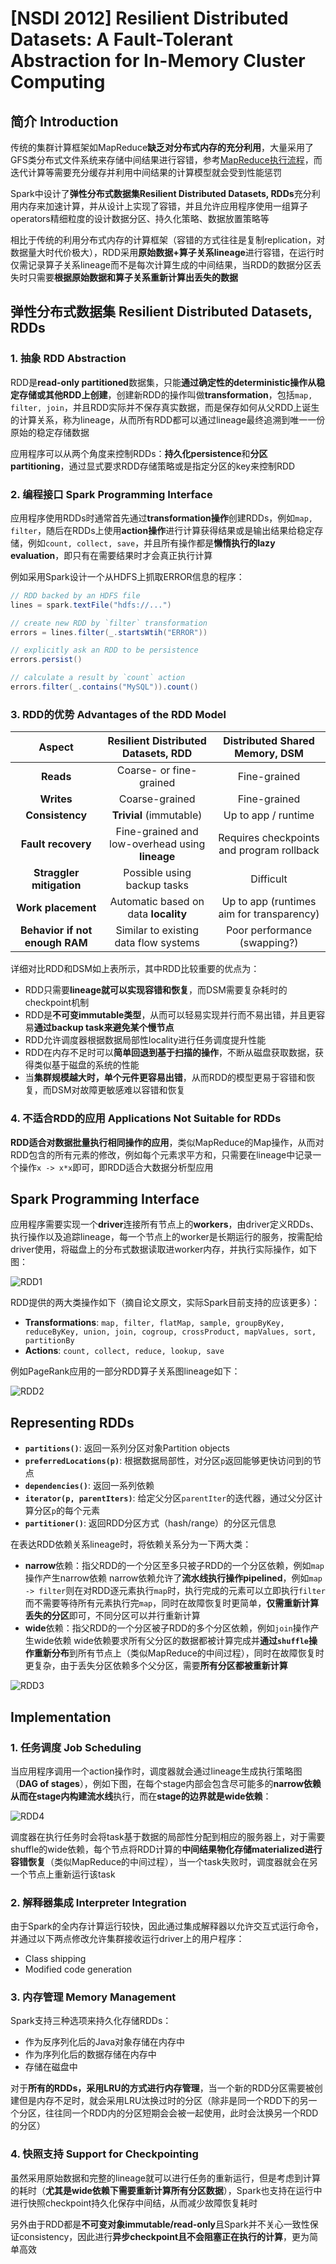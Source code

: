 # [NSDI 2012] Resilient Distributed Datasets: A Fault-Tolerant Abstraction for In-Memory Cluster Computing

## 简介 Introduction

传统的集群计算框架如MapReduce**缺乏对分布式内存的充分利用**，大量采用了GFS类分布式文件系统来存储中间结果进行容错，参考[MapReduce执行流程](https://github.com/JasonYuchen/notes/blob/master/mit6.824/MapReduce.md#%E6%89%A7%E8%A1%8C%E6%B5%81%E7%A8%8B-execution-overview)，而迭代计算等需要充分缓存并利用中间结果的计算模型就会受到性能惩罚

Spark中设计了**弹性分布式数据集Resilient Distributed Datasets, RDDs**充分利用内存来加速计算，并从设计上实现了容错，并且允许应用程序使用一组算子operators精细粒度的设计数据分区、持久化策略、数据放置策略等

相比于传统的利用分布式内存的计算框架（容错的方式往往是复制replication，对数据量大时代价极大），RDD采用**原始数据+算子关系lineage**进行容错，在运行时仅需记录算子关系lineage而不是每次计算生成的中间结果，当RDD的数据分区丢失时只需要**根据原始数据和算子关系重新计算出丢失的数据**

## 弹性分布式数据集 Resilient Distributed Datasets, RDDs

### 1. 抽象 RDD Abstraction

RDD是**read-only partitioned**数据集，只能**通过确定性的deterministic操作从稳定存储或其他RDD上创建**，创建新RDD的操作叫做**transformation**，包括`map, filter, join`，并且RDD实际并不保存真实数据，而是保存如何从父RDD上诞生的计算关系，称为lineage，从而所有RDD都可以通过lineage最终追溯到唯一一份原始的稳定存储数据

应用程序可以从两个角度来控制RDDs：**持久化persistence**和**分区partitioning**，通过显式要求RDD存储策略或是指定分区的key来控制RDD

### 2. 编程接口 Spark Programming Interface

应用程序使用RDDs时通常首先通过**transformation操作**创建RDDs，例如`map, filter`，随后在RDDs上使用**action操作**进行计算获得结果或是输出结果给稳定存储，例如`count, collect, save`，并且所有操作都是**懒惰执行的lazy evaluation**，即只有在需要结果时才会真正执行计算

例如采用Spark设计一个从HDFS上抓取ERROR信息的程序：

```scala
// RDD backed by an HDFS file
lines = spark.textFile("hdfs://...")

// create new RDD by `filter` transformation
errors = lines.filter(_.startsWtih("ERROR"))

// explicitly ask an RDD to be persistence
errors.persist()

// calculate a result by `count` action
errors.filter(_.contains("MySQL")).count()
```

### 3. RDD的优势 Advantages of the RDD Model

|Aspect|Resilient Distributed Datasets, RDD|Distributed Shared Memory, DSM|
|:-:|:-:|:-:|
|**Reads**|Coarse- or fine-grained|Fine-grained|
|**Writes**|Coarse-grained|Fine-grained|
|**Consistency**|**Trivial** (immutable)|Up to app / runtime|
|**Fault recovery**|Fine-grained and low-overhead using **lineage**|Requires checkpoints and program rollback|
|**Straggler mitigation**|Possible using backup tasks|Difficult|
|**Work placement**|Automatic based on data **locality**|Up to app (runtimes aim for transparency)|
|**Behavior if not enough RAM**|Similar to existing data flow systems|Poor performance (swapping?)|

详细对比RDD和DSM如上表所示，其中RDD比较重要的优点为：

- RDD只需要**lineage就可以实现容错和恢复**，而DSM需要复杂耗时的checkpoint机制
- RDD是**不可变immutable类型**，从而可以轻易实现并行而不易出错，并且更容易**通过backup task来避免某个慢节点**
- RDD允许调度器根据数据局部性locality进行任务调度提升性能
- RDD在内存不足时可以**简单回退到基于扫描的操作**，不断从磁盘获取数据，获得类似基于磁盘的系统的性能
- 当**集群规模越大时，单个元件更容易出错**，从而RDD的模型更易于容错和恢复，而DSM对故障更敏感难以容错和恢复

### 4. 不适合RDD的应用 Applications Not Suitable for RDDs

**RDD适合对数据批量执行相同操作的应用**，类似MapReduce的Map操作，从而对RDD包含的所有元素的修改，例如每个元素求平方和，只需要在lineage中记录一个操作`x -> x*x`即可，即RDD适合大数据分析型应用

## Spark Programming Interface

应用程序需要实现一个**driver**连接所有节点上的**workers**，由driver定义RDDs、执行操作以及追踪lineage，每一个节点上的worker是长期运行的服务，按需配给driver使用，将磁盘上的分布式数据读取进worker内存，并执行实际操作，如下图：

![RDD1](images/RDD1.png)

RDD提供的两大类操作如下（摘自论文原文，实际Spark目前支持的应该更多）：

- **Transformations**: `map, filter, flatMap, sample, groupByKey, reduceByKey, union, join, cogroup, crossProduct, mapValues, sort, partitionBy`
- **Actions**: `count, collect, reduce, lookup, save`

例如PageRank应用的一部分RDD算子关系图lineage如下：

![RDD2](images/RDD2.png)

## Representing RDDs

- **`partitions()`**: 返回一系列分区对象Partition objects
- **`preferredLocations(p)`**: 根据数据局部性，对分区`p`返回能够更快访问到的节点
- **`dependencies()`**: 返回一系列依赖
- **`iterator(p, parentIters)`**: 给定父分区`parentIter`的迭代器，通过父分区计算分区`p`的每个元素
- **`partitioner()`**: 返回RDD分区方式（hash/range）的分区元信息

在表达RDD依赖关系lineage时，将依赖关系分为一下两大类：

- **narrow**依赖：指父RDD的一个分区至多只被子RDD的一个分区依赖，例如`map`操作产生narrow依赖
  narrow依赖允许了**流水线执行操作pipelined**，例如`map -> filter`则在对RDD逐元素执行`map`时，执行完成的元素可以立即执行`filter`而不需要等待所有元素执行完`map`，同时在故障恢复时更简单，**仅需重新计算丢失的分区**即可，不同分区可以并行重新计算
- **wide**依赖：指父RDD的一个分区被子RDD的多个分区依赖，例如`join`操作产生wide依赖
  wide依赖要求所有父分区的数据都被计算完成并**通过`shuffle`操作重新分布**到所有节点上（类似MapReduce的中间过程），同时在故障恢复时更复杂，由于丢失分区依赖多个父分区，需要**所有分区都被重新计算**

![RDD3](images/RDD3.png)

## Implementation

### 1. 任务调度 Job Scheduling

当应用程序调用一个action操作时，调度器就会通过lineage生成执行策略图（**DAG of stages**），例如下图，在每个stage内部会包含尽可能多的**narrow依赖从而在stage内构建流水线**执行，而在**stage的边界就是wide依赖**：

![RDD4](images/RDD4.png)

调度器在执行任务时会将task基于数据的局部性分配到相应的服务器上，对于需要shuffle的wide依赖，每个节点将RDD计算的**中间结果物化存储materialized进行容错恢复**（类似MapReduce的中间过程），当一个task失败时，调度器就会在另一个节点上重新运行该task

### 2. 解释器集成 Interpreter Integration

由于Spark的全内存计算运行较快，因此通过集成解释器以允许交互式运行命令，并通过以下两点修改允许集群接收运行driver上的用户程序：

- Class shipping
- Modified code generation

### 3. 内存管理 Memory Management

Spark支持三种选项来持久化存储RDDs：

- 作为反序列化后的Java对象存储在内存中
- 作为序列化后的数据存储在内存中
- 存储在磁盘中

对于**所有的RDDs，采用LRU的方式进行内存管理**，当一个新的RDD分区需要被创建但是内存不足时，就会采用LRU汰换过时的分区（除非是同一个RDD下的另一个分区，往往同一个RDD内的分区短期会会被一起使用，此时会汰换另一个RDD的分区）

### 4. 快照支持 Support for Checkpointing

虽然采用原始数据和完整的lineage就可以进行任务的重新运行，但是考虑到计算的耗时（**尤其是wide依赖下需要重新计算所有分区数据**），Spark也支持在运行中进行快照checkpoint持久化保存中间结，从而减少故障恢复耗时

另外由于RDD都是**不可变对象immutable/read-only**且Spark并不关心一致性保证consistency，因此进行**异步checkpoint且不会阻塞正在执行的计算**，更为简单高效
